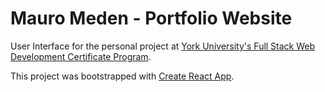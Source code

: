 # Mauro Meden - Portfolio Website

User Interface for the personal project at [York University's Full Stack Web Development Certificate Program](http://continue.yorku.ca/certificates/certificate-in-full-stack-web-development/).

This project was bootstrapped with [Create React App](https://github.com/facebook/create-react-app).